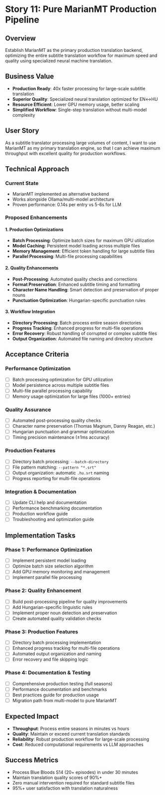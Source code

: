# Story 11: Pure MarianMT Production Pipeline

## Overview
Establish MarianMT as the primary production translation backend, optimizing the entire subtitle translation workflow for maximum speed and quality using specialized neural machine translation.

## Business Value
- **Production Ready**: 40x faster processing for large-scale subtitle translation
- **Superior Quality**: Specialized neural translation optimized for EN↔HU
- **Resource Efficient**: Lower GPU memory usage, better scaling
- **Simplified Workflow**: Single-step translation without multi-model complexity

## User Story
As a subtitle translator processing large volumes of content, I want to use MarianMT as my primary translation engine, so that I can achieve maximum throughput with excellent quality for production workflows.

## Technical Approach

### Current State
- MarianMT implemented as alternative backend
- Works alongside Ollama/multi-model architecture
- Proven performance: 0.14s per entry vs 5-6s for LLM

### Proposed Enhancements

#### 1. Production Optimizations
- **Batch Processing**: Optimize batch sizes for maximum GPU utilization
- **Model Caching**: Persistent model loading across multiple files
- **Memory Management**: Efficient token handling for large subtitle files
- **Parallel Processing**: Multi-file processing capabilities

#### 2. Quality Enhancements
- **Post-Processing**: Automated quality checks and corrections
- **Format Preservation**: Enhanced subtitle timing and formatting
- **Character Name Handling**: Smart detection and preservation of proper nouns
- **Punctuation Optimization**: Hungarian-specific punctuation rules

#### 3. Workflow Integration
- **Directory Processing**: Batch process entire season directories
- **Progress Tracking**: Enhanced progress for multi-file operations
- **Error Recovery**: Robust handling of corrupted or complex subtitle files
- **Output Organization**: Automated file naming and directory structure

## Acceptance Criteria

### Performance Optimization
- [ ] Batch processing optimization for GPU utilization
- [ ] Model persistence across multiple subtitle files
- [ ] Multi-file parallel processing capability
- [ ] Memory usage optimization for large files (1000+ entries)

### Quality Assurance
- [ ] Automated post-processing quality checks
- [ ] Character name preservation (Thomas Magnum, Danny Reagan, etc.)
- [ ] Hungarian punctuation and grammar optimization
- [ ] Timing precision maintenance (±1ms accuracy)

### Production Features
- [ ] Directory batch processing: `--batch-directory`
- [ ] File pattern matching: `--pattern "*.srt"`
- [ ] Output organization: automatic `.hu.srt` naming
- [ ] Progress reporting for multi-file operations

### Integration & Documentation
- [ ] Update CLI help and documentation
- [ ] Performance benchmarking documentation
- [ ] Production workflow guide
- [ ] Troubleshooting and optimization guide

## Implementation Tasks

### Phase 1: Performance Optimization
- [ ] Implement persistent model loading
- [ ] Optimize batch size selection algorithm
- [ ] Add GPU memory monitoring and management
- [ ] Implement parallel file processing

### Phase 2: Quality Enhancement
- [ ] Build post-processing pipeline for quality improvements
- [ ] Add Hungarian-specific linguistic rules
- [ ] Implement proper noun detection and preservation
- [ ] Create automated quality validation checks

### Phase 3: Production Features
- [ ] Directory batch processing implementation
- [ ] Enhanced progress tracking for multi-file operations
- [ ] Automated output organization and naming
- [ ] Error recovery and file skipping logic

### Phase 4: Documentation & Testing
- [ ] Comprehensive production testing (full seasons)
- [ ] Performance documentation and benchmarks
- [ ] Best practices guide for production usage
- [ ] Migration path from multi-model to pure MarianMT

## Expected Impact
- **Throughput**: Process entire seasons in minutes vs hours
- **Quality**: Maintain or exceed current translation standards  
- **Reliability**: Robust production workflow for large-scale processing
- **Cost**: Reduced computational requirements vs LLM approaches

## Success Metrics
- Process Blue Bloods S14 (20+ episodes) in under 30 minutes
- Maintain translation quality scores of 90%+
- Zero manual intervention required for standard subtitle files
- 95%+ user satisfaction with translation naturalness
